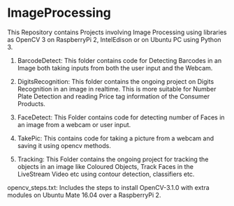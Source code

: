 # ImageProcessing
This Repository contains Projects involving Image Processing using libraries as OpenCV 3 on RaspberryPi 2, IntelEdison or on Ubuntu PC using Python 3.

1. BarcodeDetect: This folder contains code for Detecting Barcodes in an Image both taking inputs from both the user input and the Webcam.

2. DigitsRecognition: This folder contains the ongoing project on Digits Recognition in an image in realtime. This is more suitable for Number Plate Detection and reading Price tag information of the Consumer Products.

3. FaceDetect: This Folder contains code for detecting number of Faces in an image from a webcam or user input.

4. TakePic: This contains code for taking a picture from a webcam and saving it using opencv methods.

5. Tracking: This Folder contains the ongoing project for tracking the objects in an image like Coloured Objects, Track Faces in the LiveStream Video etc using contour detection, classifiers etc.

opencv_steps.txt: Includes the steps to install OpenCV-3.1.0 with extra modules on Ubuntu Mate 16.04 over a RaspberryPi 2.
